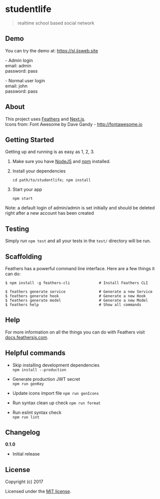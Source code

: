 # studentlife

> realtime school based social network

## Demo

You can try the demo at: https://sl.jjsweb.site

\- Admin login  
email: admin  
password: pass

\- Normal user login  
email: john  
password: pass

## About

This project uses [Feathers](https://feathersjs.com) and [Next.js](https://github.com/zeit/next.js).   
Icons from: Font Awesome by Dave Gandy - http://fontawesome.io

## Getting Started

Getting up and running is as easy as 1, 2, 3.

1. Make sure you have [NodeJS](https://nodejs.org/) and [npm](https://www.npmjs.com/) installed.
2. Install your dependencies

    ```
    cd path/to/studentlife; npm install
    ```

3. Start your app

    ```
    npm start
    ```

Note: a default login of admin/admin is set initially and should be deleted right after a new account has been created

## Testing

Simply run `npm test` and all your tests in the `test/` directory will be run.

## Scaffolding

Feathers has a powerful command line interface. Here are a few things it can do:

```
$ npm install -g feathers-cli             # Install Feathers CLI

$ feathers generate service               # Generate a new Service
$ feathers generate hook                  # Generate a new Hook
$ feathers generate model                 # Generate a new Model
$ feathers help                           # Show all commands
```

## Help

For more information on all the things you can do with Feathers visit [docs.feathersjs.com](http://docs.feathersjs.com).

## Helpful commands

* Skip installing development dependencies  
`npm install --production` 

* Generate production JWT secret  
`npm run genKey`

* Update icons import file
`npm run genIcons`

* Run syntax clean up check 
`npm run format` 

* Run eslint syntax check  
`npm run lint`

## Changelog

__0.1.0__

- Initial release

## License

Copyright (c) 2017

Licensed under the [MIT license](LICENSE).